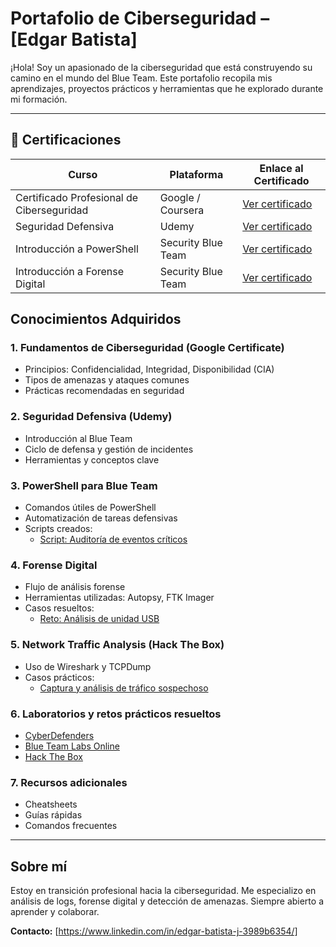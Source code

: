 # Portafolio de Ciberseguridad – [Edgar Batista]

¡Hola! Soy un apasionado de la ciberseguridad que está construyendo su camino en el mundo del Blue Team. Este portafolio recopila mis aprendizajes, proyectos prácticos y herramientas que he explorado durante mi formación.

---

## 📜 Certificaciones

| Curso                                         | Plataforma            | Enlace al Certificado                                     |
|-----------------------------------------------|-----------------------|-----------------------------------------------------------|
| Certificado Profesional de Ciberseguridad     | Google / Coursera     | [Ver certificado](https://coursera.org/share/69c60c033056eca1f96891baea40975f) |
| Seguridad Defensiva                           | Udemy                 | [Ver certificado](https://www.udemy.com/certificate/UC-39ed4963-31e9-4499-ba50-6dfdfb9888a9/) |
| Introducción a PowerShell                     | Security Blue Team    | [Ver certificado](https://elearning.securityblue.team/home/certificate/542665364) |
| Introducción a Forense Digital                | Security Blue Team    | [Ver certificado](https://elearning.securityblue.team/home/certificate/103884137) |


## Conocimientos Adquiridos

### 1. Fundamentos de Ciberseguridad (Google Certificate)
- Principios: Confidencialidad, Integridad, Disponibilidad (CIA)
- Tipos de amenazas y ataques comunes
- Prácticas recomendadas en seguridad

### 2. Seguridad Defensiva (Udemy)
- Introducción al Blue Team
- Ciclo de defensa y gestión de incidentes
- Herramientas y conceptos clave

### 3. PowerShell para Blue Team
- Comandos útiles de PowerShell
- Automatización de tareas defensivas
- Scripts creados:
  - [Script: Auditoría de eventos críticos](./PowerShell/scripts/auditoria_eventos.ps1)

### 4. Forense Digital
- Flujo de análisis forense
- Herramientas utilizadas: Autopsy, FTK Imager
- Casos resueltos:
  - [Reto: Análisis de unidad USB](./Forense/usb_analysis.md)

### 5. Network Traffic Analysis (Hack The Box)
- Uso de Wireshark y TCPDump
- Casos prácticos:
  - [Captura y análisis de tráfico sospechoso](./Redes/trafico_sospechoso.md)

### 6. Laboratorios y retos prácticos resueltos
- [CyberDefenders](./Retos/cyberdefenders.md)
- [Blue Team Labs Online](./Retos/btlo.md)
- [Hack The Box](./Retos/htb.md)

### 7. Recursos adicionales
- Cheatsheets
- Guías rápidas
- Comandos frecuentes

---

## Sobre mí
Estoy en transición profesional hacia la ciberseguridad. Me especializo en análisis de logs, forense digital y detección de amenazas. Siempre abierto a aprender y colaborar.  

**Contacto:** [https://www.linkedin.com/in/edgar-batista-j-3989b6354/]
